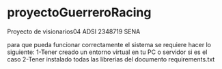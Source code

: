 # proyectoGuerreroRacing
Proyecto de visionarios04 ADSI 2348719 SENA

para que pueda funcionar correctamente el sistema se requiere hacer lo siguiente:
1-Tener creado un entorno virtual en tu PC o servidor si es el caso
2-Tener instalado todas las librerias del documento requirements.txt
